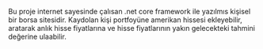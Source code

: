 Bu proje internet sayesinde çalısan .net core framework ile yazılmıs kişisel bir borsa sitesidir. Kaydolan kişi portfoyüne amerikan hissesi ekleyebilir, aratarak anlık hisse fiyatlarına ve hisse fiyatlarının yakın gelecekteki tahmini değerine ulaabilir.
